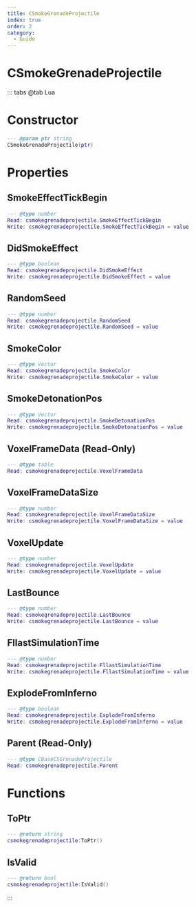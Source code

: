 ```yaml
---
title: CSmokeGrenadeProjectile
index: true
order: 2
category:
  - Guide
---
```


# CSmokeGrenadeProjectile

::: tabs
@tab Lua
# Constructor
```lua
--- @param ptr string
CSmokeGrenadeProjectile(ptr)
```
# Properties
## SmokeEffectTickBegin 
```lua
--- @type number
Read: csmokegrenadeprojectile.SmokeEffectTickBegin
Write: csmokegrenadeprojectile.SmokeEffectTickBegin = value
```
## DidSmokeEffect 
```lua
--- @type boolean
Read: csmokegrenadeprojectile.DidSmokeEffect
Write: csmokegrenadeprojectile.DidSmokeEffect = value
```
## RandomSeed 
```lua
--- @type number
Read: csmokegrenadeprojectile.RandomSeed
Write: csmokegrenadeprojectile.RandomSeed = value
```
## SmokeColor 
```lua
--- @type Vector
Read: csmokegrenadeprojectile.SmokeColor
Write: csmokegrenadeprojectile.SmokeColor = value
```
## SmokeDetonationPos 
```lua
--- @type Vector
Read: csmokegrenadeprojectile.SmokeDetonationPos
Write: csmokegrenadeprojectile.SmokeDetonationPos = value
```
## VoxelFrameData (Read-Only)
```lua
--- @type table
Read: csmokegrenadeprojectile.VoxelFrameData
```
## VoxelFrameDataSize 
```lua
--- @type number
Read: csmokegrenadeprojectile.VoxelFrameDataSize
Write: csmokegrenadeprojectile.VoxelFrameDataSize = value
```
## VoxelUpdate 
```lua
--- @type number
Read: csmokegrenadeprojectile.VoxelUpdate
Write: csmokegrenadeprojectile.VoxelUpdate = value
```
## LastBounce 
```lua
--- @type number
Read: csmokegrenadeprojectile.LastBounce
Write: csmokegrenadeprojectile.LastBounce = value
```
## FllastSimulationTime 
```lua
--- @type number
Read: csmokegrenadeprojectile.FllastSimulationTime
Write: csmokegrenadeprojectile.FllastSimulationTime = value
```
## ExplodeFromInferno 
```lua
--- @type boolean
Read: csmokegrenadeprojectile.ExplodeFromInferno
Write: csmokegrenadeprojectile.ExplodeFromInferno = value
```
## Parent (Read-Only)
```lua
--- @type CBaseCSGrenadeProjectile
Read: csmokegrenadeprojectile.Parent
```
# Functions
## ToPtr
```lua
--- @return string
csmokegrenadeprojectile:ToPtr()
```
## IsValid
```lua
--- @return bool
csmokegrenadeprojectile:IsValid()
```

:::